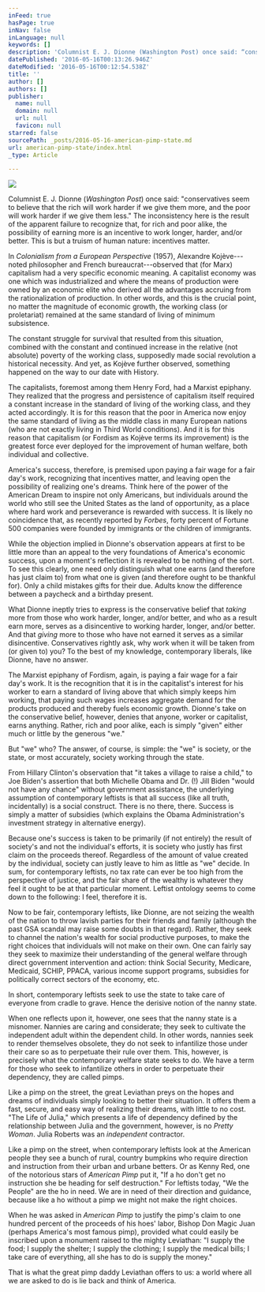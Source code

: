 ```yaml
---
inFeed: true
hasPage: true
inNav: false
inLanguage: null
keywords: []
description: 'Columnist E. J. Dionne (Washington Post) once said: “conservatives seem to believe that the rich will work harder if we give them more, and the poor will work harder if we give them less.” The inconsistency here is the result of the apparent failure to recognize that, for rich and poor alike, the possibility of earning more is an incentive to work longer, harder, and/or better. This is but a truism of human nature: incentives matter.'
datePublished: '2016-05-16T00:13:26.946Z'
dateModified: '2016-05-16T00:12:54.538Z'
title: ''
author: []
authors: []
publisher:
  name: null
  domain: null
  url: null
  favicon: null
starred: false
sourcePath: _posts/2016-05-16-american-pimp-state.md
url: american-pimp-state/index.html
_type: Article

---
```

![](https://the-grid-user-content.s3-us-west-2.amazonaws.com/9dde5a49-f1b4-4938-84f2-f6500fd909c5.jpg)

Columnist E. J. Dionne (_Washington Post_) once said: "conservatives seem to believe that the rich will work harder if we give them more, and the poor will work harder if we give them less." The inconsistency here is the result of the apparent failure to recognize that, for rich and poor alike, the possibility of earning more is an incentive to work longer, harder, and/or better. This is but a truism of human nature: incentives matter.

In _Colonialism from a European Perspective_ (1957), Alexandre Kojève---noted philosopher and French bureaucrat---observed that (for Marx) capitalism had a very specific economic meaning. A capitalist economy was one which was industrialized and where the means of production were owned by an economic elite who derived all the advantages accruing from the rationalization of production. In other words, and this is the crucial point, no matter the magnitude of economic growth, the working class (or proletariat) remained at the same standard of living of minimum subsistence.

The constant struggle for survival that resulted from this situation, combined with the constant and continued increase in the relative (not absolute) poverty of the working class, supposedly made social revolution a historical necessity. And yet, as Kojève further observed, something happened on the way to our date with History.

The capitalists, foremost among them Henry Ford, had a Marxist epiphany. They realized that the progress and persistence of capitalism itself required a constant increase in the standard of living of the working class, and they acted accordingly. It is for this reason that the poor in America now enjoy the same standard of living as the middle class in many European nations (who are not exactly living in Third World conditions). And it is for this reason that capitalism (or Fordism as Kojève terms its improvement) is the greatest force ever deployed for the improvement of human welfare, both individual and collective.

America's success, therefore, is premised upon paying a fair wage for a fair day's work, recognizing that incentives matter, and leaving open the possibility of realizing one's dreams. Think here of the power of the American Dream to inspire not only Americans, but individuals around the world who still see the United States as the land of opportunity, as a place where hard work and perseverance is rewarded with success. It is likely no coincidence that, as recently reported by _Forbes_, forty percent of Fortune 500 companies were founded by immigrants or the children of immigrants.

While the objection implied in Dionne's observation appears at first to be little more than an appeal to the very foundations of America's economic success, upon a moment's reflection it is revealed to be nothing of the sort. To see this clearly, one need only distinguish what one earns (and therefore has just claim to) from what one is given (and therefore ought to be thankful for). Only a child mistakes gifts for their due. Adults know the difference between a paycheck and a birthday present.

What Dionne ineptly tries to express is the conservative belief that _taking_ more from those who work harder, longer, and/or better, and who as a result earn more, serves as a disincentive to working harder, longer, and/or better. And that _giving_ more to those who have not earned it serves as a similar disincentive. Conservatives rightly ask, why work when it will be taken from (or given to) you? To the best of my knowledge, contemporary liberals, like Dionne, have no answer.

The Marxist epiphany of Fordism, again, is paying a fair wage for a fair day's work. It is the recognition that it is in the capitalist's interest for his worker to earn a standard of living above that which simply keeps him working, that paying such wages increases aggregate demand for the products produced and thereby fuels economic growth. Dionne's take on the conservative belief, however, denies that anyone, worker or capitalist, earns anything. Rather, rich and poor alike, each is simply "given" either much or little by the generous "we."

But "we" who? The answer, of course, is simple: the "we" is society, or the state, or most accurately, society working through the state.

From Hillary Clinton's observation that "it takes a village to raise a child," to Joe Biden's assertion that both Michelle Obama and Dr. (!) Jill Biden "would not have any chance" without government assistance, the underlying assumption of contemporary leftists is that all success (like all truth, incidentally) is a social construct. There is no there, there. Success is simply a matter of subsidies (which explains the Obama Administration's investment strategy in alternative energy).

Because one's success is taken to be primarily (if not entirely) the result of society's and not the individual's efforts, it is society who justly has first claim on the proceeds thereof. Regardless of the amount of value created by the individual, society can justly leave to him as little as "we" decide. In sum, for contemporary leftists, no tax rate can ever be too high from the perspective of justice, and the fair share of the wealthy is whatever they feel it ought to be at that particular moment. Leftist ontology seems to come down to the following: I feel, therefore it is.

Now to be fair, contemporary leftists, like Dionne, are not seizing the wealth of the nation to throw lavish parties for their friends and family (although the past GSA scandal may raise some doubts in that regard). Rather, they seek to channel the nation's wealth for social productive purposes, to make the right choices that individuals will not make on their own. One can fairly say they seek to maximize their understanding of the general welfare through direct government intervention and action: think Social Security, Medicare, Medicaid, SCHIP, PPACA, various income support programs, subsidies for politically correct sectors of the economy, etc.

In short, contemporary leftists seek to use the state to take care of everyone from cradle to grave. Hence the derisive notion of the nanny state.

When one reflects upon it, however, one sees that the nanny state is a misnomer. Nannies are caring and considerate; they seek to cultivate the independent adult within the dependent child. In other words, nannies seek to render themselves obsolete, they do not seek to infantilize those under their care so as to perpetuate their rule over them. This, however, is precisely what the contemporary welfare state seeks to do. We have a term for those who seek to infantilize others in order to perpetuate their dependency, they are called pimps.

Like a pimp on the street, the great Leviathan preys on the hopes and dreams of individuals simply looking to better their situation. It offers them a fast, secure, and easy way of realizing their dreams, with little to no cost. "The Life of Julia," which presents a life of dependency defined by the relationship between Julia and the government, however, is no _Pretty Woman_. Julia Roberts was an _independent_ contractor.

Like a pimp on the street, when contemporary leftists look at the American people they see a bunch of rural, country bumpkins who require direction and instruction from their urban and urbane betters. Or as Kenny Red, one of the notorious stars of _American Pimp_ put it, "If a ho don't get no instruction she be heading for self destruction." For leftists today, "We the People" are the ho in need. We are in need of their direction and guidance, because like a ho without a pimp we might not make the right choices.

When he was asked in _American Pimp_ to justify the pimp's claim to one hundred percent of the proceeds of his hoes' labor, Bishop Don Magic Juan (perhaps America's most famous pimp), provided what could easily be inscribed upon a monument raised to the mighty Leviathan: "I supply the food; I supply the shelter; I supply the clothing; I supply the medical bills; I take care of everything, all she has to do is supply the money."

That is what the great pimp daddy
Leviathan offers to us: a world where all we are asked to do is lie back and
think of America.